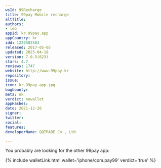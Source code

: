 ```yaml
---
wsId: 99Recharge
title: 99pay Mobile recharge
altTitle: 
authors:
- leo
appId: kr.99pay.app
appCountry: kr
idd: 1229582503
released: 2017-05-05
updated: 2025-04-18
version: 7.0.5(623)
stars: 4.7
reviews: 1747
website: http://www.99pay.kr
repository: 
issue: 
icon: kr.99pay.app.jpg
bugbounty: 
meta: ok
verdict: nowallet
appHashes: 
date: 2021-12-26
signer: 
twitter: 
social: 
features: 
developerName: QQTRADE Co., Ltd.

---
```


You probably are looking for the other 99pay app:

{% include walletLink.html wallet='iphone/com.pay99' verdict='true' %}

